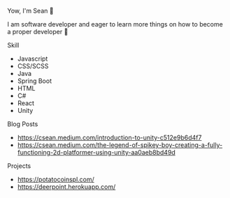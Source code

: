 Yow, I'm Sean 👋

I am software developer and eager to learn more things on how to become a proper developer 🔭

Skill
- Javascript
- CSS/SCSS
- Java
- Spring Boot
- HTML
- C#
- React
- Unity

Blog Posts

- https://csean.medium.com/introduction-to-unity-c512e9b6d4f7
- https://csean.medium.com/the-legend-of-spikey-boy-creating-a-fully-functioning-2d-platformer-using-unity-aa0aeb8bd49d

Projects
- https://potatocoinspl.com/
- https://deerpoint.herokuapp.com/


